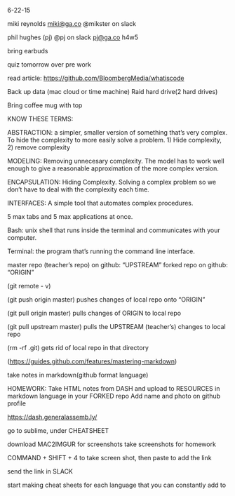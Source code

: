 6-22-15

miki reynolds
miki@ga.co
@mikster on slack
 
phil hughes (pj)
@pj on slack
pj@ga.co
h4w5

bring earbuds

quiz tomorrow over pre work

read article:   https://github.com/BloombergMedia/whatiscode

Back up data (mac cloud or time machine) Raid hard drive(2 hard drives)

Bring coffee mug with top
 

KNOW THESE TERMS:

ABSTRACTION:  a simpler, smaller version of something that’s very complex. To hide the complexity to more easily solve a problem.  1) Hide complexity, 2) remove complexity

MODELING:  Removing unnecesary complexity.  The model has to work well enough to give a reasonable approximation of the more complex version.  

ENCAPSULATION:  Hiding Complexity.  Solving a complex problem so we don’t have to deal with the complexity each time.

INTERFACES:  A simple tool that automates complex procedures.  

5 max tabs and 5 max applications at once.

Bash: unix shell that runs inside the terminal and communicates with your computer.

Terminal: the program that’s running the command line interface.  

master repo (teacher’s repo) on github: “UPSTREAM”
forked repo on github: “ORIGIN”

(git remote - v)  

(git push origin master) pushes changes of local repo onto “ORIGIN”

(git pull origin master) pulls changes of ORIGIN to local repo

(git pull upstream master)  pulls the UPSTREAM (teacher’s) changes to local repo

(rm -rf .git) gets rid of local repo in that directory

(https://guides.github.com/features/mastering-markdown)

take notes in markdown(github format language)

HOMEWORK:  Take HTML notes from DASH and upload to RESOURCES in markdown language in your FORKED repo
Add name and photo on github profile

https://dash.generalassemb.ly/

go to sublime, under CHEATSHEET

download MAC2IMGUR for screenshots
take screenshots for homework

COMMAND + SHIFT + 4 to take screen shot, then paste to add the link

send the link in SLACK

start making cheat sheets for each language that you can constantly add to